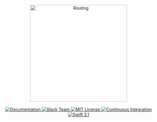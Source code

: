 <p align="center">
    <img src="https://cloud.githubusercontent.com/assets/1977704/25427184/10acfe5a-2a72-11e7-953f-503d9fb1a115.png" width="320" alt="Routing">
    <br>
    <br>
    <a href="https://docs.vapor.codes/2.0/routing/package/">
        <img src="http://img.shields.io/badge/read_the-docs-92A8D1.svg" alt="Documentation">
    </a>
    <a href="http://vapor.team">
        <img src="http://vapor.team/badge.svg" alt="Slack Team">
    </a>
    <a href="LICENSE">
        <img src="http://img.shields.io/badge/license-MIT-brightgreen.svg" alt="MIT License">
    </a>
    <a href="https://circleci.com/gh/vapor/routing">
        <img src="https://circleci.com/gh/vapor/routing.svg?style=shield" alt="Continuous Integration">
    </a>
    <a href="https://swift.org">
        <img src="http://img.shields.io/badge/swift-3.1-brightgreen.svg" alt="Swift 3.1">
    </a>
</p>
